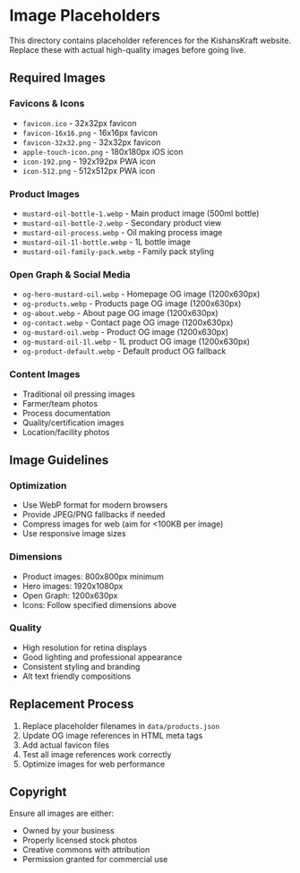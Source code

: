 # Image Placeholders

This directory contains placeholder references for the KishansKraft website. Replace these with actual high-quality images before going live.

## Required Images

### Favicons & Icons
- `favicon.ico` - 32x32px favicon
- `favicon-16x16.png` - 16x16px favicon
- `favicon-32x32.png` - 32x32px favicon
- `apple-touch-icon.png` - 180x180px iOS icon
- `icon-192.png` - 192x192px PWA icon
- `icon-512.png` - 512x512px PWA icon

### Product Images
- `mustard-oil-bottle-1.webp` - Main product image (500ml bottle)
- `mustard-oil-bottle-2.webp` - Secondary product view
- `mustard-oil-process.webp` - Oil making process image
- `mustard-oil-1l-bottle.webp` - 1L bottle image
- `mustard-oil-family-pack.webp` - Family pack styling

### Open Graph & Social Media
- `og-hero-mustard-oil.webp` - Homepage OG image (1200x630px)
- `og-products.webp` - Products page OG image (1200x630px)
- `og-about.webp` - About page OG image (1200x630px)
- `og-contact.webp` - Contact page OG image (1200x630px)
- `og-mustard-oil.webp` - Product OG image (1200x630px)
- `og-mustard-oil-1l.webp` - 1L product OG image (1200x630px)
- `og-product-default.webp` - Default product OG fallback

### Content Images
- Traditional oil pressing images
- Farmer/team photos
- Process documentation
- Quality/certification images
- Location/facility photos

## Image Guidelines

### Optimization
- Use WebP format for modern browsers
- Provide JPEG/PNG fallbacks if needed
- Compress images for web (aim for <100KB per image)
- Use responsive image sizes

### Dimensions
- Product images: 800x800px minimum
- Hero images: 1920x1080px
- Open Graph: 1200x630px
- Icons: Follow specified dimensions above

### Quality
- High resolution for retina displays
- Good lighting and professional appearance
- Consistent styling and branding
- Alt text friendly compositions

## Replacement Process

1. Replace placeholder filenames in `data/products.json`
2. Update OG image references in HTML meta tags
3. Add actual favicon files
4. Test all image references work correctly
5. Optimize images for web performance

## Copyright

Ensure all images are either:
- Owned by your business
- Properly licensed stock photos
- Creative commons with attribution
- Permission granted for commercial use